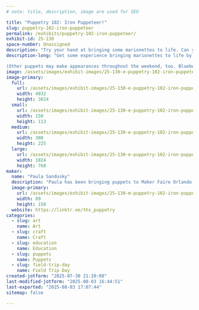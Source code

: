```yaml
---
# note: title, description, image are used for SEO

title: "Puppetry 102: Iron Puppeteer!"
slug: puppetry-102-iron-puppeteer
permalink: /exhibits/puppetry-102-iron-puppeteer/
exhibit-id: 25-130
space-number: Unassigned
description: "Try your hand at bringing some marionettes to life. Can you make the puppet sad? Scared? Joyful?"
description-long: "Get some experience bringing marionettes to life by trying to make some emotion happen with just some cord and beads! Basic desktop marionettes will be available, along with challenge cards for emotions and reactions your puppet can make. Fling those arms! Sway that puppet! How many challenges can you manage? Will you become an Iron Puppeteer?

(Other puppets may make appearances throughout the weekend, too. Blueberry is lurking, ready to snuffle around lunch bags and loot bags alike!)"
image: /assets/images/exhibit-images/25-130-e-puppetry-102-iron-puppeteer-img-2812-300x225.jpeg
image-primary: 
  full:
    url: /assets/images/exhibit-images/25-130-e-puppetry-102-iron-puppeteer-img-2812-full.jpeg
    width: 4032
    height: 3024
  small:
    url: /assets/images/exhibit-images/25-130-e-puppetry-102-iron-puppeteer-img-2812-150x113.jpeg
    width: 150
    height: 113
  medium:
    url: /assets/images/exhibit-images/25-130-e-puppetry-102-iron-puppeteer-img-2812-300x225.jpeg
    width: 300
    height: 225
  large:
    url: /assets/images/exhibit-images/25-130-e-puppetry-102-iron-puppeteer-img-2812-1024x768.jpeg
    width: 1024
    height: 768
maker: 
  name: "Paula Sandusky"
  description: "Paula has been bringing puppets to Maker Faire Orlando for the past three years. She has taught puppetry for Cadet and Junior Girl Scouts, and she has introduced several elementary school classrooms to the wonders of Mahna, Mahna before turning them loose for the Thanksgiving holiday. She is a member of the Puppeteers of America and of UNIMA-USA."
  image-primary:
    url: /assets/images/exhibit-images/25-130-m-puppetry-102-iron-puppeteer-paula-with-blueberry-89x150.jpg
    width: 89
    height: 150
  website: https://linktr.ee/ths_puppetry
categories: 
  - slug: art
    name: Art
  - slug: craft
    name: Craft
  - slug: education
    name: Education
  - slug: puppets
    name: Puppets
  - slug: field-trip-day
    name: Field Trip Day
created-jotform: "2025-07-30 21:20:08"
last-modified-jotform: "2025-08-03 16:44:51"
last-exported: "2025-08-03 17:07:44"
sitemap: false

---
```

